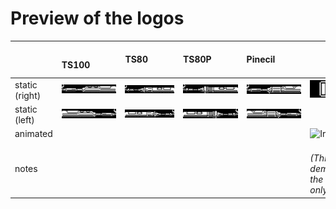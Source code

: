 # Preview of the logos

||&emsp;&emsp;&emsp;TS100&emsp;&emsp;&emsp;|&emsp;&emsp;&emsp;TS80&emsp;&emsp;&emsp;&nbsp;|&emsp;&emsp;&emsp;TS80P&emsp;&emsp;&emsp;&nbsp;|&emsp;&emsp;&emsp;Pinecil&emsp;&emsp;&emsp;&nbsp;|&emsp;&emsp;&emsp;IronOS&emsp;&emsp;&emsp;&nbsp;
-|-|-|-|-|-
static<br>(right)|<img src="/Bootup Logo/Logos/TS100.png" alt="TS100" width="200%">|<img src="/Bootup Logo/Logos/TS80.png" alt="TS80" width="100%">|<img src="/Bootup Logo/Logos/TS80P.png" alt="TS80P" width="100%">|<img src="/Bootup Logo/Logos/Pinecil.png" alt="Pinecil" width="100%">|<img src="/Bootup Logo/Logos/IronOS.png" alt="IronOS" width="100%">
static<br>(left)|<img src="/Bootup Logo/Logos/TS100_L.png" alt="TS100_L" width="200%">|<img src="/Bootup Logo/Logos/TS80_L.png" alt="TS80_L" width="100%">|<img src="/Bootup Logo/Logos/TS80P_L.png" alt="TS80P_L" width="100%">|<img src="/Bootup Logo/Logos/Pinecil_L.png" alt="Pinecil_L" width="100%">|&emsp;&emsp;same as &uArr;
animated|||||<img src="https://user-images.githubusercontent.com/53649486/153309202-ff517235-c81f-48e7-9ca2-990d0bb0764f.gif" alt="IronOS" width="100%">
notes|||||&emsp;&emsp;&ensp;^^^^^^^^<br>*(This loops just for<br>demonstration&nbsp;purposes,<br>the real thing<br>only plays once.)*
